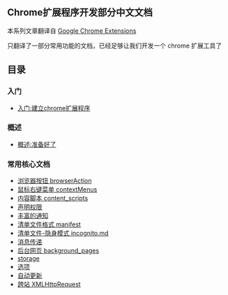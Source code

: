 ## Chrome扩展程序开发部分中文文档

本系列文章翻译自 [Google Chrome Extensions](https://developer.chrome.com/)

只翻译了一部分常用功能的文档，已经足够让我们开发一个 chrome 扩展工具了

## 目录
### 入门
* [入门:建立chrome扩展程序](getstarted.md)
	
### 概述
* [概述:准备好了](overview.md)

### 常用核心文档

* [浏览器按钮 browserAction](browserAction.md)
* [鼠标右键菜单 contextMenus](contextMenus.md)
* [内容脚本 content_scripts](content_scripts.md)
* [声明权限](declare_permission.md)
* [丰富的通知](desktop_notifications.md)
* [清单文件格式 manifest](manifest.md)
* [清单文件-隐身模式 incognito.md](manifest-incognito.md)
* [消息传递](messaging.md)
* [后台网页 background_pages](background_pages.md)
* [storage](storage.md)
* [选项](options.md)
* [自动更新](autoupdate.md)
* [跨站 XMLHttpRequest](xhr.md)
